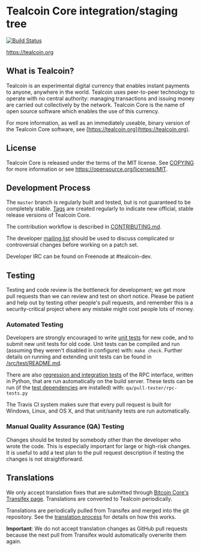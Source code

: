 Tealcoin Core integration/staging tree
=====================================

[![Build Status](https://travis-ci.org/tealcoin-project/tealcoin.svg?branch=master)](https://travis-ci.org/tealcoin-project/tealcoin)

https://tealcoin.org

What is Tealcoin?
----------------

Tealcoin is an experimental digital currency that enables instant payments to
anyone, anywhere in the world. Tealcoin uses peer-to-peer technology to operate
with no central authority: managing transactions and issuing money are carried
out collectively by the network. Tealcoin Core is the name of open source
software which enables the use of this currency.

For more information, as well as an immediately useable, binary version of
the Tealcoin Core software, see [https://tealcoin.org](https://tealcoin.org).

License
-------

Tealcoin Core is released under the terms of the MIT license. See [COPYING](COPYING) for more
information or see https://opensource.org/licenses/MIT.

Development Process
-------------------

The `master` branch is regularly built and tested, but is not guaranteed to be
completely stable. [Tags](https://github.com/tealcoin-project/tealcoin/tags) are created
regularly to indicate new official, stable release versions of Tealcoin Core.

The contribution workflow is described in [CONTRIBUTING.md](CONTRIBUTING.md).

The developer [mailing list](https://groups.google.com/forum/#!forum/tealcoin-dev)
should be used to discuss complicated or controversial changes before working
on a patch set.

Developer IRC can be found on Freenode at #tealcoin-dev.

Testing
-------

Testing and code review is the bottleneck for development; we get more pull
requests than we can review and test on short notice. Please be patient and help out by testing
other people's pull requests, and remember this is a security-critical project where any mistake might cost people
lots of money.

### Automated Testing

Developers are strongly encouraged to write [unit tests](src/test/README.md) for new code, and to
submit new unit tests for old code. Unit tests can be compiled and run
(assuming they weren't disabled in configure) with: `make check`. Further details on running
and extending unit tests can be found in [/src/test/README.md](/src/test/README.md).

There are also [regression and integration tests](/qa) of the RPC interface, written
in Python, that are run automatically on the build server.
These tests can be run (if the [test dependencies](/qa) are installed) with: `qa/pull-tester/rpc-tests.py`

The Travis CI system makes sure that every pull request is built for Windows, Linux, and OS X, and that unit/sanity tests are run automatically.

### Manual Quality Assurance (QA) Testing

Changes should be tested by somebody other than the developer who wrote the
code. This is especially important for large or high-risk changes. It is useful
to add a test plan to the pull request description if testing the changes is
not straightforward.

Translations
------------

We only accept translation fixes that are submitted through [Bitcoin Core's Transifex page](https://www.transifex.com/projects/p/bitcoin/).
Translations are converted to Tealcoin periodically.

Translations are periodically pulled from Transifex and merged into the git repository. See the
[translation process](doc/translation_process.md) for details on how this works.

**Important**: We do not accept translation changes as GitHub pull requests because the next
pull from Transifex would automatically overwrite them again.
